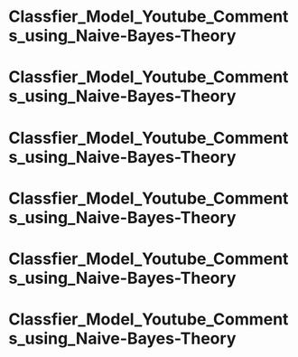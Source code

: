 # Classfier_Model_Youtube_Comments_using_Naive-Bayes-Theory
# Classfier_Model_Youtube_Comments_using_Naive-Bayes-Theory
# Classfier_Model_Youtube_Comments_using_Naive-Bayes-Theory
# Classfier_Model_Youtube_Comments_using_Naive-Bayes-Theory
# Classfier_Model_Youtube_Comments_using_Naive-Bayes-Theory
# Classfier_Model_Youtube_Comments_using_Naive-Bayes-Theory
